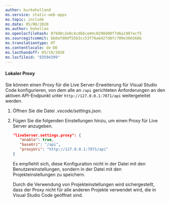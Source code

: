 ```yaml
---
author: burkeholland
ms.service: static-web-apps
ms.topic: include
ms.date: 05/08/2020
ms.author: buhollan
ms.openlocfilehash: 879d0c2e8c4cd66ce04c0298d00f7d6a1987acf5
ms.sourcegitcommit: bb0afd0df5563cc53f76a642fd8fc709e366568b
ms.translationtype: HT
ms.contentlocale: de-DE
ms.lasthandoff: 05/19/2020
ms.locfileid: "83594399"
---
```

#### <a name="local-proxy"></a>Lokaler Proxy

Sie können einen Proxy für die Live Server-Erweiterung für Visual Studio Code konfigurieren, von dem alle an `/api` gerichteten Anforderungen an den aktiven API-Endpunkt unter `http://127.0.0.1:7071/api` weitergeleitet werden.

1. Öffnen Sie die Datei _.vscode/settings.json_.

1. Fügen Sie die folgenden Einstellungen hinzu, um einen Proxy für Live Server anzugeben.

   ```json
   "liveServer.settings.proxy": {
      "enable": true,
      "baseUri": "/api",
      "proxyUri": "http://127.0.0.1:7071/api"
   }
   ```

   Es empfiehlt sich, diese Konfiguration nicht in der Datei mit den Benutzereinstellungen, sondern in der Datei mit den Projekteinstellungen zu speichern.

   Durch die Verwendung von Projekteinstellungen wird sichergestellt, dass der Proxy nicht für alle anderen Projekte verwendet wird, die in Visual Studio Code geöffnet sind.
